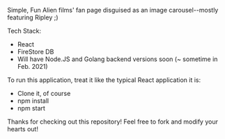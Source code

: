 Simple, Fun Alien films' fan page disguised as an image carousel--mostly featuring Ripley ;)

Tech Stack:

  - React
  - FireStore DB
  - Will have Node.JS and Golang backend versions soon (~ sometime in Feb. 2021)
  
 To run this application, treat it like the typical React application it is:
 
  - Clone it, of course
  - npm install
  - npm start
  
Thanks for checking out this repository! 
Feel free to fork and modify your hearts out!
